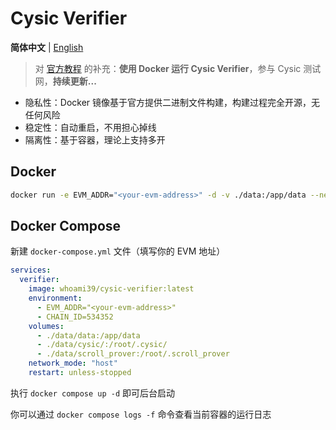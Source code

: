 # Cysic Verifier

**简体中文** | [English](./README.md)

> 对 [官方教程](https://medium.com/@cysic/join-the-cysic-testnet-as-a-verifier-7b9f31674b41) 的补充：**使用 Docker 运行 Cysic Verifier**，参与 Cysic 测试网，**持续更新...**

- 隐私性：Docker 镜像基于官方提供二进制文件构建，构建过程完全开源，无任何风险
- 稳定性：自动重启，不用担心掉线
- 隔离性：基于容器，理论上支持多开

## Docker

```bash
docker run -e EVM_ADDR="<your-evm-address>" -d -v ./data:/app/data --network host whoami39/cysic-verifier:latest
```

## Docker Compose

新建 `docker-compose.yml` 文件（填写你的 EVM 地址）

```yaml
services:
  verifier:
    image: whoami39/cysic-verifier:latest
    environment:
      - EVM_ADDR="<your-evm-address>"
      - CHAIN_ID=534352
    volumes:
      - ./data/data:/app/data
      - ./data/cysic/:/root/.cysic/
      - ./data/scroll_prover:/root/.scroll_prover
    network_mode: "host"
    restart: unless-stopped
```

执行 `docker compose up -d` 即可后台启动

你可以通过 `docker compose logs -f` 命令查看当前容器的运行日志
